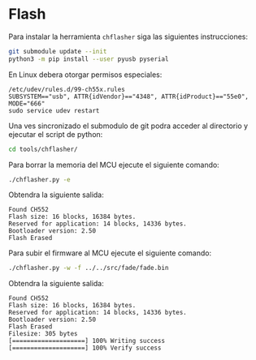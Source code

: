 # Flash

Para instalar la herramienta `chflasher` siga las siguientes instrucciones:

```bash
git submodule update --init
python3 -m pip install --user pyusb pyserial
```

En Linux debera otorgar permisos especiales:

```
/etc/udev/rules.d/99-ch55x.rules
SUBSYSTEM=="usb", ATTR{idVendor}=="4348", ATTR{idProduct}=="55e0", MODE="666"
sudo service udev restart
```

Una ves sincronizado el submodulo de git podra acceder al directorio y ejecutar el script de python:

```bash
cd tools/chflasher/
```

Para borrar la memoria del MCU ejecute el siguiente comando:

```bash
./chflasher.py -e
```

Obtendra la siguiente salida:

```
Found CH552
Flash size: 16 blocks, 16384 bytes.
Reserved for application: 14 blocks, 14336 bytes.
Bootloader version: 2.50
Flash Erased
```

Para subir el firmware al MCU ejecute el siguiente comando:

```bash
./chflasher.py -w -f ../../src/fade/fade.bin
```

Obtendra la siguiente salida:

```
Found CH552
Flash size: 16 blocks, 16384 bytes.
Reserved for application: 14 blocks, 14336 bytes.
Bootloader version: 2.50
Flash Erased
Filesize: 305 bytes
[====================] 100% Writing success
[====================] 100% Verify success
```
